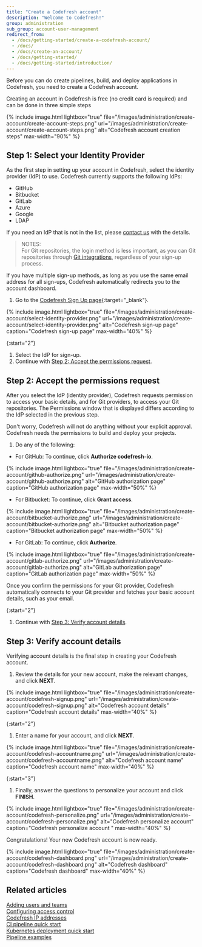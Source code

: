 ```yaml
---
title: "Create a Codefresh account"
description: "Welcome to Codefresh!"
group: administration
sub_group: account-user-management
redirect_from:
  - /docs/getting-started/create-a-codefresh-account/
  - /docs/
  - /docs/create-an-account/
  - /docs/getting-started/
  - /docs/getting-started/introduction/
---
```

Before you can do create pipelines, build, and deploy applications in Codefresh, you need to create a Codefresh account.

Creating an account in Codefresh is free (no credit card is required) and can be done in three simple steps

{% include 
image.html 
lightbox="true" 
file="/images/administration/create-account/create-account-steps.png" 
url="/images/administration/create-account/create-account-steps.png"
alt="Codefresh account creation steps" 
max-width="90%" 
%}

## Step 1: Select your Identity Provider
As the first step in setting up your account in Codefresh, select the identity provider (IdP) to use. 
Codefresh currently supports the following IdPs:
* GitHub
* Bitbucket
* GitLab 
* Azure
* Google 
* LDAP

If you need an IdP that is not in the list, please [contact us](https://codefresh.io/contact-us/) with the details.

>NOTES:  
  For Git repositories, the login method is less important, as you can Git repositories through [Git integrations]({{site.baseurl}}/docs/integrations/git-providers/), regardless of your sign-up process.  

  If you have multiple sign-up methods, as long as you use the same email address for all sign-ups, Codefresh automatically redirects you to the account dashboard.

1. Go to the [Codefresh Sign Up page](https://g.codefresh.io/signup){:target="\_blank"}.  <!---need to change the URL and the screenshot-->


{% include 
image.html 
lightbox="true" 
file="/images/administration/create-account/select-identity-provider.png" 
url="/images/administration/create-account/select-identity-provider.png"
alt="Codefresh sign-up page" 
caption="Codefresh sign-up page" 
max-width="40%" 
%}

{:start="2"}
1. Select the IdP for sign-up.
1. Continue with  [Step 2: Accept the permissions request](#step2-accept-the-permissions-request).



## Step 2: Accept the permissions request

After you select the IdP (identity provider), Codefresh requests permission to access your basic details, and for Git providers, to access your Git repositories. The Permissions window that is displayed differs according to the IdP selected in the previous step.

Don't worry, Codefresh will not do anything without your explicit approval. Codefresh needs the permissions to build and deploy your projects.

1. Do any of the following:
  * For GitHub: To continue, click **Authorize codefresh-io**.

{% include 
image.html 
lightbox="true" 
file="/images/administration/create-account/github-authorize.png" 
url="/images/administration/create-account/github-authorize.png"
alt="GitHub authorization page" 
caption="GitHub authorization page" 
max-width="50%" 
%}

  * For Bitbucket: To continue, click **Grant access**.


{% include 
image.html 
lightbox="true" 
file="/images/administration/create-account/bitbucket-authorize.png" 
url="/images/administration/create-account/bitbucket-authorize.png"
alt="Bitbucket authorization page" 
caption="Bitbucket authorization page" 
max-width="50%" 
%}

  * For GitLab: To continue, click **Authorize**.


{% include 
image.html 
lightbox="true" 
file="/images/administration/create-account/gitlab-authorize.png" 
url="/images/administration/create-account/gitlab-authorize.png"
alt="GitLab authorization page" 
caption="GitLab authorization page" 
max-width="50%" 
%}

  Once you confirm the permissions for your Git provider, Codefresh automatically connects to your Git provider and fetches your basic account details, such as your email.

{:start="2"}
1. Continue with [Step 3: Verify account details](#step-3-verify-account-details).

## Step 3: Verify account details

Verifying account details is the final step in creating your Codefresh account. 

1. Review the details for your new account, make the relevant changes, and click **NEXT**. 

{% include 
image.html 
lightbox="true" 
file="/images/administration/create-account/codefresh-signup.png" 
url="/images/administration/create-account/codefresh-signup.png" 
alt="Codefresh account details" 
caption="Codefresh account details" 
max-width="40%" 
%}

{:start="2"}
1. Enter a name for your account, and click **NEXT**.

{% include 
image.html 
lightbox="true" 
file="/images/administration/create-account/codefresh-accountname.png" 
url="/images/administration/create-account/codefresh-accountname.png" 
alt="Codefresh account name" 
caption="Codefresh account name" 
max-width="40%" 
%}

{:start="3"}
1. Finally, answer the questions to personalize your account and click **FINISH**.

{% include 
image.html 
lightbox="true" 
file="/images/administration/create-account/codefresh-personalize.png" 
url="/images/administration/create-account/codefresh-personalize.png" 
alt="Codefresh personalize account" 
caption="Codefresh personalize account " 
max-width="40%" 
%}

Congratulations! Your new Codefresh account is now ready.

{% include 
image.html 
lightbox="true" 
file="/images/administration/create-account/codefresh-dashboard.png" 
url="/images/administration/create-account/codefresh-dashboard.png" 
alt="Codefresh dashboard" 
caption="Codefresh dashboard" 
max-width="40%" 
%}



<!---nned to verify
The next step is learning how to [build your first application]({{site.baseurl}}/docs/administration/create-a-basic-pipeline/).


## Other Git connection options



Codefresh also supports Atlassian Stash/Bitbucket Server. You need to [contact us](https://codefresh.io/contact-us/) to enable this integration before you can use it for your account.


{% include 
image.html 
lightbox="true" 
file="/images/administration/create-account/stash.png" 
url="/images/administration/create-account/stash.png" 
alt="Codefresh and Atlassian Stash" 
caption="Codefresh and Atlassian Stash" 
max-width="100%" 
%}


Once that is done, follow the [Stash instructions]({{site.baseurl}}/docs/integrations/git-providers/#atlassian-stash) for more information. 



## Using Codefresh in a secure corporate environment

If your source code repositories are in a private Git account that lies behind your company firewall, or simply has no access to the Internet, we can still help you!

{% include 
image.html 
lightbox="true" 
file="/images/administration/create-account/git-firewall.png" 
url="/images/administration/create-account/git-firewall.png" 
alt="Git behind firewall" 
caption="Git behind firewall" 
max-width="100%" 
%}

We can establish a VPN / tunnel to your network or discuss options for an on-premises Codefresh deployment. Please [contact us to get started](https://codefresh.io/contact-us/).

-->
## Related articles
[Adding users and teams]({{site.baseurl}}/docs/administration/account-user-management/add-users/)  
[Configuring access control]({{site.baseurl}}/docs/administration/account-user-management/access-control/)  
[Codefresh IP addresses]({{site.baseurl}}/docs/administration/account-user-management/platform-ip-addresses/)  
[CI pipeline quick start]({{site.baseurl}}/docs/quick-start/ci-quickstart/create-a-basic-pipeline/)  
[Kubernetes deployment quick start]({{site.baseurl}}/docs/quick-start/ci-quickstart/deploy-to-kubernetes)  
[Pipeline examples]({{site.baseurl}}/docs/example-catalog/ci-examples/)  




